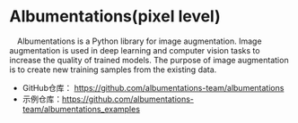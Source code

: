 # Albumentations(pixel level)
&ensp;&ensp;Albumentations is a Python library for image augmentation. Image augmentation is used in deep learning and computer vision tasks to increase the quality of trained models. The purpose of image augmentation is to create new training samples from the existing data. 

- GitHub仓库： https://github.com/albumentations-team/albumentations
- 示例仓库：https://github.com/albumentations-team/albumentations_examples